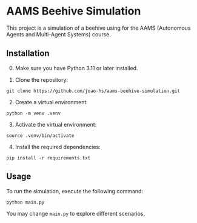 # AAMS Beehive Simulation

This project is a simulation of a beehive using for the AAMS (Autonomous Agents and Multi-Agent Systems) course.

## Installation

0. Make sure you have Python 3.11 or later installed.

1. Clone the repository:

```shell
git clone https://github.com/joao-hs/aams-beehive-simulation.git
```

2. Create a virtual environment:

```shell
python -m venv .venv
```

3. Activate the virtual environment:

```shell
source .venv/bin/activate
```

4. Install the required dependencies:

```shell
pip install -r requirements.txt
```

## Usage

To run the simulation, execute the following command:

```shell
python main.py
```

You may change `main.py` to explore different scenarios.